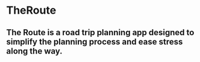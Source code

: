 # TheRoute
## The Route is a road trip planning app designed to simplify the planning process and ease stress along the way.
